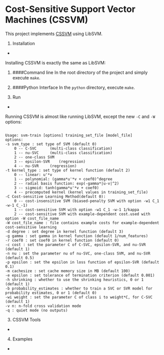 Cost-Sensitive Support Vector Machines (CSSVM)
=
This project implements [CSSVM](http://arxiv.org/abs/1212.0975) using LibSVM. 

1.  Installation
-
Installing CSSVM is exactly the same as LibSVM:

1.  ####Command line
In the root directory of the project and simply execute ```make```.

2.  ####Python Interface
In the ```python``` directory, execute ```make```.


2.  Run
-
Running CSSVM is almost like running LibSVM, except the new  <code>-C</code> and <code>-W</code> options:
<pre><code>
Usage: svm-train [options] training_set_file [model_file]
options:
-s svm_type : set type of SVM (default 0)
	0 -- C-SVC		(multi-class classification)
	1 -- nu-SVC		(multi-class classification)
	2 -- one-class SVM
	3 -- epsilon-SVR	(regression)
	4 -- nu-SVR		(regression)
-t kernel_type : set type of kernel function (default 2)
	0 -- linear: u'*v
	1 -- polynomial: (gamma*u'*v + coef0)^degree
	2 -- radial basis function: exp(-gamma*|u-v|^2)
	3 -- sigmoid: tanh(gamma*u'*v + coef0)
	4 -- precomputed kernel (kernel values in training_set_file)
-C Cost-sensitive Learning Method(default 0):
	0 -- cost-insensitive SVM (biased-penalty SVM with option -w1 C_1 -w-1 C_-1)
	1 -- cost-sensitive SVM with option -w1 C_1 -w-1 1/kappa
	2 -- cost-sensitive SVM with example-dependent cost.used with option -W cost_file_name
-W cost_file_name : file contains example costs for example-dependent cost-sensitive learning
-d degree : set degree in kernel function (default 3)
-g gamma : set gamma in kernel function (default 1/num_features)
-r coef0 : set coef0 in kernel function (default 0)
-c cost : set the parameter C of C-SVC, epsilon-SVR, and nu-SVR (default 1)
-n nu : set the parameter nu of nu-SVC, one-class SVM, and nu-SVR (default 0.5)
-p epsilon : set the epsilon in loss function of epsilon-SVR (default 0.1)
-m cachesize : set cache memory size in MB (default 100)
-e epsilon : set tolerance of termination criterion (default 0.001)
-h shrinking : whether to use the shrinking heuristics, 0 or 1 (default 1)
-b probability_estimates : whether to train a SVC or SVR model for probability estimates, 0 or 1 (default 0)
-wi weight : set the parameter C of class i to weight*C, for C-SVC (default 1)
-v n: n-fold cross validation mode
-q : quiet mode (no outputs)
</code></pre>

3.   CSSVM Tools
-

4.   Examples
-

